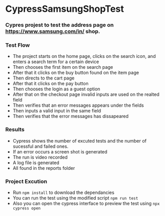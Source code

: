﻿# CypressSamsungShopTest
### Cypres projest to test the address page on https://www.samsung.com/in/ shop.

### Test Flow 
- The project starts on the home page, clicks on the search icon, and enters a search term for a certain device
- Then chooses the first item on the search page
- After that it clicks on the buy button found on the item page
- Then directs to the cart page 
- After that it clicks on the pay button
- Then chooses the login as a guest option
- After that on the checkout page invalid inputs are used on the realted field 
- Then verifies that an error messages appears under the fields
- Then inputs a valid input in the same field 
- Then verifies that the error messages has dissapeared

### Results
- Cypress shows the number of excuted tests and the number of sucessful and failed ones.
- If an error occurs a screen shot is generated
- The run is video recorded
- A log file is generated 
- All found in the reports folder

### Project Excution
- Run `npm install` to download the dependancies
- You can run the test using the modified script `npm run test`
- Also you can open the cypress interface to preview the test using `npx cypress open`
